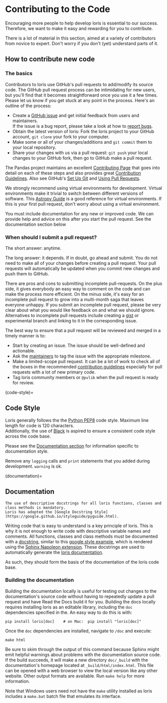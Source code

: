 # Contributing to the Code

Encouraging more people to help develop loris is essential to our success.
Therefore, we want to make it easy and rewarding for you to contribute.

There is a lot of material in this section, aimed at a variety of contributors from novice to expert.
Don't worry if you don't (yet) understand parts of it.


## How to contribute new code

### The basics

Contributors to loris use GitHub's pull requests to add/modify its source code.
The GitHub pull request process can be intimidating for new users,
but you'll find that it becomes straightforward once you use it a few times.
Please let us know if you get stuck at any point in the process.
Here's an outline of the process:

- Create a [GitHub issue](https://github.com/isc-konstanz/loris/issues) and get initial feedback
  from users and maintainers.  
  If the issue is a bug report, please take a look at how to [report bugs](bugs).
- Obtain the latest version of loris: Fork the loris project to your GitHub account,
  ``git clone`` your fork to your computer.
- Make some or all of your changes/additions and ``git commit`` them to your local repository.
- Share your changes with us via a pull request: ``git push`` your local changes to your GitHub fork,
  then go to GitHub make a pull request.

The Pandas project maintains an excellent [Contributing Page](http://pandas.pydata.org/pandas-docs/stable/contributing.html)
that goes into detail on each of these steps and also provides great
[Contribution Guidelines](https://pandas.pydata.org/pandas-docs/stable/development/contributing_codebase.html).
Also see GitHub's [Set Up Git](https://help.github.com/articles/set-up-git/)
and [Using Pull Requests](https://help.github.com/articles/using-pull-requests/).

We strongly recommend using virtual environments for development.
Virtual environments make it trivial to switch between different versions of software.
This [Astropy Guide](http://astropy.readthedocs.org/en/latest/development/workflow/virtual_pythons.html)
is a good reference for virtual environments. If this is your first pull request,
don't worry about using a virtual environment.

You must include documentation for any new or improved code. We can provide help and advice on this after
you start the pull request. See the documentation section below


### When should I submit a pull request?

The short answer: anytime.

The long answer: it depends. If in doubt, go ahead and submit.
You do not need to make all of your changes before creating a pull request.
Your pull requests will automatically be updated when you commit new changes and push them to GitHub.

There are pros and cons to submitting incomplete pull-requests. On the plus side,
it gives everybody an easy way to comment on the code and can make the process more efficient.
On the minus side, it's easy for an incomplete pull request to grow into a multi-month saga that leaves
everyone unhappy. If you submit an incomplete pull request, please be very clear about what you would
like feedback on and what we should ignore.
Alternatives to incomplete pull requests include creating a [gist](https://gist.github.com) or experimental
branch and linking to it in the corresponding issue.

The best way to ensure that a pull request will be reviewed and merged in a timely manner is to:

- Start by creating an issue. The issue should be well-defined and actionable.
- Ask the [maintainers](https://github.com/orgs/pvlib/people) to tag the issue with the appropriate milestone.
- Make a limited-scope pull request. It can be a lot of work to check all of the boxes in the recommended
  [contribution guidelines](https://pandas.pydata.org/pandas-docs/stable/development/contributing_codebase.html)
  especially for pull requests with a lot of new primary code.
- Tag loris community members or ``@pvlib`` when the pull request is ready for review.

(code-style)=
## Code Style

Loris generally follows the the [Python PEP8](https://peps.python.org/pep-0008/) code style.
Maximum line length for code is 120 characters.  
Additionally, the use of [Black](https://black.readthedocs.io/en/stable/) is aspired to ensure a consistent code style across the code base.

Please see the [Documentation section](#documentation) for information specific to documentation style.

Remove any ``logging`` calls and ``print`` statements that you added
during development. ``warning`` is ok.

(documentation)=
## Documentation

```{warning}
The use of descriptive docstrings for all loris functions, classes and class methods is mandatory.
Loris has adopted the [Google Docstring Style](https://google.github.io/styleguide/pyguide.html).
```

Writing code that is easy to understand is a key principle of loris.
This is why it is not enough to write code with descriptive variable names and comments.
All functions, classes and class methods must be documented with a [docstring](https://en.wikipedia.org/wiki/docstring),
similar to this [google style example](https://sphinxcontrib-napoleon.readthedocs.io/en/latest/example_google.html),
which is rendered using the [Sphinx Napoleon extension](https://www.sphinx-doc.org/en/master/usage/extensions/napoleon.html).
These docstrings are used to automatically generate the [loris documentation](https://loris.readthedocs.io/).

As such, they should form the basis of the documentation of the loris code base.


### Building the documentation

Building the documentation locally is useful for testing out changes to the documentation's source code
without having to repeatedly update a pull request and have Read the Docs build it for you.
Building the docs locally requires installing loris as an editable library, including the ``doc`` dependencies
specified in the.
An easy way to do this is with:

    pip install loris[doc]    # on Mac:  pip install "loris[doc]"

Once the ``doc`` dependencies are installed, navigate to ``/doc`` and execute:

    make html

Be sure to skim through the output of this command because Sphinx might emit helpful warnings about problems
with the documentation source code. If the build succeeds, it will make a new directory ``doc/_build`` with the
documentation's homepage located at ``_build/html/index.html``.
This file can be opened with a web browser to view the local version like any other website.
Other output formats are available. Run ``make help`` for more information.

Note that Windows users need not have the ``make`` utility installed as loris includes a ``make.bat`` batch file
that emulates its interface.
